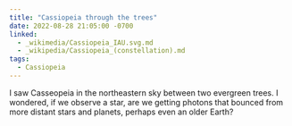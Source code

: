 ```yaml
---
title: "Cassiopeia through the trees"
date: 2022-08-28 21:05:00 -0700
linked:
  - _wikimedia/Cassiopeia_IAU.svg.md
  - _wikipedia/Cassiopeia_(constellation).md
tags:
  - Cassiopeia
---
```

I saw Casseopeia in the northeastern sky between two evergreen trees. I wondered, if we observe a star, are we getting photons that bounced from more distant stars and planets, perhaps even an older Earth? 